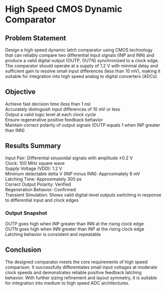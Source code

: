 # High Speed CMOS Dynamic Comparator

## Problem Statement

Design a high speed dynamic latch comparator using CMOS technology that can reliably compare two differential input signals (INP and INN) and produce a valid digital output (OUTP, OUTN) synchronized to a clock edge. The comparator should operate at a supply of 1.2 V with minimal delay and sufficient gain to resolve small input differences (less than 10 mV), making it suitable for integration into high speed analog to digital converters (ADCs).

## Objective

Achieve fast decision time (less than 1 ns)  
Accurately distinguish input differences of 10 mV or less  
Output a valid logic level at each clock cycle  
Ensure regenerative positive feedback behavior  
Maintain correct polarity of output signals (OUTP equals 1 when INP greater than INN)

## Results Summary

Input Pair: Differential sinusoidal signals with amplitude ±0.2 V  
Clock: 100 MHz square wave  
Supply Voltage (VDD): 1.2 V  
Minimum detectable delta V (INP minus INN): Approximately 8 mV  
Latching Time: Approximately 300 ps  
Correct Output Polarity: Verified  
Regeneration Behavior: Confirmed  
Transient Simulation: Shows valid digital-level outputs switching in response to differential input and clock edges

### Output Snapshot

OUTP goes high when INP greater than INN at the rising clock edge  
OUTN goes high when INN greater than INP at the rising clock edge  
Latching behavior is consistent and repeatable

## Conclusion

The designed comparator meets the core requirements of high speed comparison. It successfully differentiates small input voltages at moderate clock speeds and demonstrates reliable positive feedback latching behavior. With further sizing refinement and layout symmetry, it is suitable for integration into medium to high speed ADC architectures.

